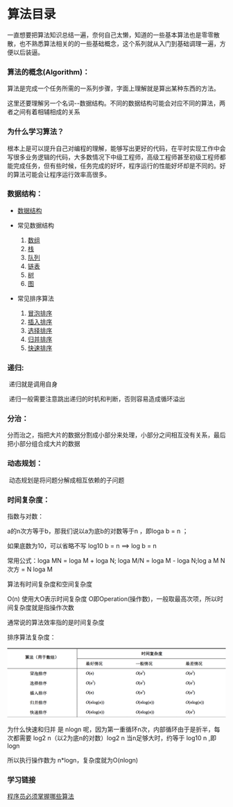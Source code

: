 # **算法目录**

​		一直想要把算法知识总结一遍，奈何自己太懒，知道的一些基本算法也是零零散散，也不熟悉算法相关的的一些基础概念，这个系列就从入门到基础调理一遍，方便以后装逼。

### 算法的概念(Algorithm)：

​		算法是完成一个任务所需的一系列步骤，字面上理解就是算出某种东西的方法。

​		这里还要理解另一个名词--数据结构。不同的数据结构可能会对应不同的算法，两者之间有着相辅相成的关系

### 为什么学习算法？

​		根本上是可以提升自己对编程的理解，能够写出更好的代码，在平时实现工作中会写很多业务逻辑的代码，大多数情况下中级工程师，高级工程师甚至初级工程师都能完成任务，但有些时候，任务完成的好坏，程序运行的性能好坏却是不同的。好的算法可能会让程序运行效率高很多。

### 数据结构：

- [数据结构](./数据结构.md) 
- 常见数据结构
  1. [数组](./数据结构.md#数组)
  2. [栈](./数据结构.md#栈)
  3. [队列](./数据结构.md#队列)
  4. [链表](./数据结构.md#链表)
  5. [树](./数据结构.md#树)
  6. [图](./数据结构.md#图)

- 常见排序算法
  1. [冒泡排序](./常见排序算法/冒泡排序/冒泡排序.md)
  2. [插入排序](./常见排序算法/插入排序.md)
  3. [选择排序](./常见排序算法/选择排序.md)
  4. [归并排序](./常见排序算法/归并排序.md)
  5. [快速排序](./常见排序算法/快速排序.md)

### 递归:

​	递归就是调用自身

​	递归一般需要注意跳出递归的时机和判断，否则容易造成循环溢出

### 分治：

​	分而治之，指把大片的数据分割成小部分来处理，小部分之间相互没有关系，最后把小部分组合成大片的数据

### 动态规划：

​	动态规划是将问题分解成相互依赖的子问题

### 时间复杂度：

指数与对数：

a的n次方等于b，那我们说以a为底b的对数等于n ，即loga b = n ；

如果底数为10，可以省略不写 log10 b = n  ==> log b = n

常用公式：loga MN = loga M + loga N; loga M/N = loga M - loga N;log a M N次方 = N loga M

算法有时间复杂度和空间复杂度

O(n) 使用大O表示时间复杂度  O即Operation(操作数)，一般取最高次项，所以时间复杂度就是指操作次数

通常说的算法效率指的是时间复杂度

排序算法复杂度：

![image-20200409002114920](./image-20200409002114920.png)

为什么快速和归并 是 nlogn 呢，因为第一重循环n次，内部循环由于是折半，每次都需要 log2 n（以2为底n的对数）log2 n 当n足够大时，约等于 log10 n ,即logn

所以执行操作数为 n*logn，复杂度就为O(nlogn)

### 学习链接

[程序员必须掌握哪些算法](https://www.zhihu.com/question/23148377)


